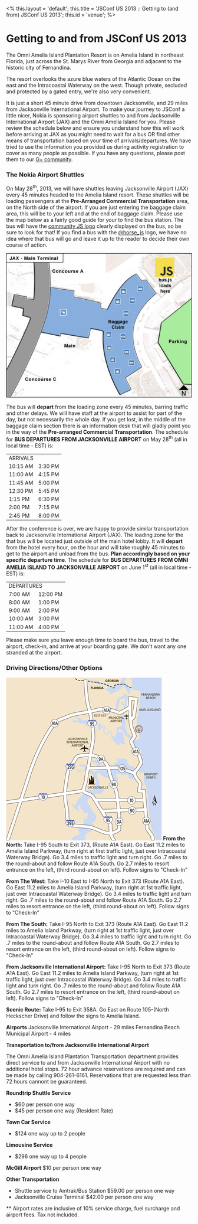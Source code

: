 <%
this.layout = 'default';
this.title = 'JSConf US 2013 :: Getting to (and from) JSConf US 2013';
this.id = 'venue';
%>

# Getting to and from JSConf US 2013

The Omni Amelia Island Plantation Resort is on Amelia Island in northeast Florida, just across the St. Marys River from Georgia and adjacent to the historic city of Fernandina.

The resort overlooks the azure blue waters of the Atlantic Ocean on the east and the Intracoastal Waterway on the west. Though private, secluded and protected by a gated entry, we're also very convenient.

It is just a short 45 minute drive from downtown Jacksonville, and 29 miles from Jacksonville International Airport. To make your journey to JSConf a little nicer, Nokia is sponsoring airport shuttles to and from Jacksonville International Airport (JAX) and the Omni Amelia Island for you. Please review the schedule below and ensure you understand how this will work before arriving at JAX as you might need to wait for a bus OR find other means of transportation based on your time of arrivals/departures. We have tried to use the information you provided us during activity registration to cover as many people as possible. If you have any questions, please post them to our [G+ community](https://plus.google.com/communities/108690140179099971045).

### The Nokia Airport Shuttles

On May 28<sup>th</sup>, 2013, we will have shuttles leaving Jacksonville Airport (JAX) every 45 minutes headed to the Amelia Island resort. These shuttles will be loading passengers at the **Pre-Arranged Commercial Transportation** area, on the North side of the airport. If you are just entering the baggage claim area, this will be to your left and at the end of baggage claim. Please use the map below as a fairly good guide for your to find the bus station. The bus will have the [community JS logo](https://github.com/voodootikigod/logo.js) clearly displayed on the bus, so be sure to look for that! If you find a bus with the [@horse_js](https://twitter.com/horse_js) logo, we have no idea where that bus will go and leave it up to the reader to decide their own course of action.

![Map of Jacksonville Airport and the bus loading zone](/img/jax.png)

The bus will **depart** from the loading zone every 45 minutes, barring traffic and other delays. We will have staff at the airport to assist for part of the day, but not necessarily the whole day. If you get lost, in the middle of the baggage claim section there is an information desk that will gladly point you in the way of the **Pre-arranged Commercial Transportation**. The schedule for **BUS DEPARTURES FROM JACKSONVILLE AIRPORT** on May 28<sup>th</sup> (all in local time - EST) is:


<table class='busschedule'>
<tr><td colspan="2">ARRIVALS</td></tr>
<tr><td>10:15 AM</td><td>3:30 PM</td></tr>

<tr><td>11:00 AM</td><td>4:15 PM</td></tr>
<tr><td>11:45 AM</td><td>5:00 PM</td></tr>
<tr><td>12:30 PM</td><td>5:45 PM</td></tr>
<tr><td>1:15 PM</td><td>6:30 PM</td></tr>
<tr><td>2:00 PM</td><td>7:15 PM</td></tr>
<tr><td>2:45 PM</td><td>8:00 PM</td></tr>
</table>

After the conference is over, we are happy to provide similar transportation back to Jacksonville International Airport (JAX). The loading zone for the that bus will be located just outside of the main hotel lobby. It will **depart** from the hotel every hour, on the hour and will take roughly 45 minutes to get to the airport and unload from the bus. **Plan accordingly based on your specific departure time**. The schedule for **BUS DEPARTURES FROM OMNI AMELIA ISLAND TO JACKSONVILLE AIRPORT** on June 1<sup>st</sup> (all in local time - EST) is:

<table class='busschedule'>
  <tr><td colspan="2">DEPARTURES</td></tr>
<tr><td>7:00 AM</td><td>12:00 PM</td></tr>
<tr><td>8:00 AM</td><td>1:00 PM</td></tr>
<tr><td>9:00 AM</td><td>2:00 PM</td></tr>
<tr><td>10:00 AM</td><td>3:00 PM</td></tr>
<tr><td>11:00 AM</td><td>4:00 PM</td></tr>

</table>


Please make sure you leave enough time to board the bus, travel to the airport, check-in, and arrive at your boarding gate. We don't want any one stranded at the airport.

### Driving Directions/Other Options
![Area Map of Jacksonville Airport to Amelia Island](/img/area.jpg)
**From the North:**
Take I-95 South to Exit 373, (Route A1A East).  Go East 11.2 miles to Amelia Island Parkway, (turn right at first traffic light, just over Intracoastal Waterway Bridge).  Go 3.4 miles to traffic light and turn right.  Go .7 miles to the round-about and follow Route A1A South.  Go 2.7 miles to resort entrance on the left, (third round-about on left).  Follow signs to "Check-In"

**From The West:**
Take I-10 East to I-95 North to Exit 373 (Route A1A East).  Go East 11.2 miles to Amelia Island Parkway, (turn right at 1st traffic light, just over Intracoastal Waterway Bridge).  Go 3.4 miles to traffic light and turn right.  Go .7 miles to the round-about and follow Route A1A South.  Go 2.7 miles to resort entrance on the left, (third round-about on left).  Follow signs to "Check-In"

**From The South:**
Take I-95 North to Exit 373 (Route A1A East).  Go East 11.2 miles to Amelia Island Parkway, (turn right at 1st traffic light, just over Intracoastal Waterway Bridge).  Go 3.4 miles to traffic light and turn right.  Go .7 miles to the round-about and follow Route A1A South.  Go 2.7 miles to resort entrance on the left, (third round-about on left).  Follow signs to "Check-In"

**From Jacksonville International Airport:**
Take I-95 North to Exit 373 (Route A1A East).  Go East 11.2 miles to Amelia Island Parkway, (turn right at 1st traffic light, just over Intracoastal Waterway Bridge).  Go 3.4 miles to traffic light and turn right.  Go .7 miles to the round-about and follow Route A1A South.  Go 2.7 miles to resort entrance on the left, (third round-about on left).  Follow signs to "Check-In"

**Scenic Route:**
Take I-95 to Exit 358A.  Go East on Route 105-(North Heckscher Drive) and follow the signs to Amelia Island.

**Airports**
Jacksonville International Airport - 29 miles
Fernandina Beach Municipal Airport - 4 miles

**Transportation to/from Jacksonville International Airport**

The Omni Amelia Island Plantation Transportation department provides direct service to and from Jacksonville International Airport with no additional hotel stops. 72 hour advance reservations are required and can be made by calling 904-261-6161. Reservations that are requested less than 72 hours cannont be guaranteed.

**Roundtrip Shuttle Service**

* $60 per person one way
* $45 per person one way (Resident Rate)

**Town Car Service**
* $124 one way up to 2 people

**Limousine Service**
* $296 one way up to 4 people

**McGill Airport**
$10 per person one way

**Other Transportation**
* Shuttle service to Amtrak/Bus Station $59.00 per person one way
* Jacksonville Cruise Terminal $42.00 per person one way

** Airport rates are inclusive of 10% service charge, fuel surcharge and airport fees. Tax not included.